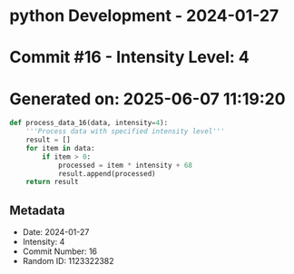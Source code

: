﻿# python Development - 2024-01-27
# Commit #16 - Intensity Level: 4
# Generated on: 2025-06-07 11:19:20
```python
def process_data_16(data, intensity=4):
    '''Process data with specified intensity level'''
    result = []
    for item in data:
        if item > 0:
            processed = item * intensity + 68
            result.append(processed)
    return result
```
## Metadata
- Date: 2024-01-27
- Intensity: 4
- Commit Number: 16
- Random ID: 1123322382
